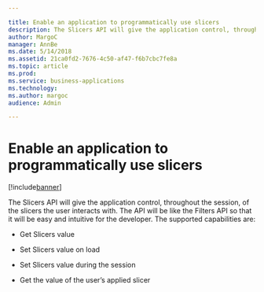 ```yaml
---

title: Enable an application to programmatically use slicers
description: The Slicers API will give the application control, throughout the session, of the slicers the user interacts with.
author: MargoC
manager: AnnBe
ms.date: 5/14/2018
ms.assetid: 21ca0fd2-7676-4c50-af47-f6b7cbc7fe8a
ms.topic: article
ms.prod: 
ms.service: business-applications
ms.technology: 
ms.author: margoc
audience: Admin

---
```

#  Enable an application to programmatically use slicers




[!include[banner](../../../../includes/banner.md)]

The Slicers API will give the application control, throughout the session, of
the slicers the user interacts with. The API will be like the Filters API so
that it will be easy and intuitive for the developer. The supported capabilities
are:

-   Get Slicers value

-   Set Slicers value on load

-   Set Slicers value during the session

-   Get the value of the user’s applied slicer
